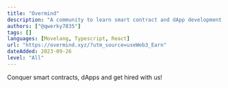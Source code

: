 ```yaml
---
title: "Overmind"
description: "A community to learn smart contract and dApp development skills. Be rewarded and hired!"
authors: ["@qwerky7835"]
tags: []
languages: [Movelang, Typescript, React]
url: "https://overmind.xyz/?utm_source=useWeb3_Earn"
dateAdded: 2023-09-26
level: "All"
---
```


Conquer smart contracts, dApps and get hired with us!
